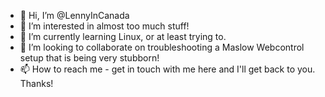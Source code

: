 - 👋 Hi, I’m @LennyInCanada
- 👀 I’m interested in almost too much stuff!
- 🌱 I’m currently learning Linux, or at least trying to.
- 💞️ I’m looking to collaborate on troubleshooting a Maslow Webcontrol setup that is being very stubborn!
- 📫 How to reach me - get in touch with me here and I'll get back to you. Thanks!

<!---
LennyInCanada/LennyInCanada is a ✨ special ✨ repository because its `README.md` (this file) appears on your GitHub profile.
You can click the Preview link to take a look at your changes.
--->
